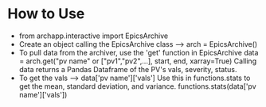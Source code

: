 # How to Use


- from archapp.interactive import EpicsArchive
- Create an object calling the EpicsArchive class --> arch = EpicsArchive()
- To pull data from the archiver, use the 'get' function in EpicsArchive
	   data = arch.get("pv name" or ["pv1","pv2",...], start, end, xarray=True)
  Calling data returns a Pandas Dataframe of the PV's vals, severity, status.
- To get the vals --> data['pv name']['vals']
	Use this in functions.stats to get the mean, standard deviation, and variance.
		functions.stats(data['pv name']['vals'])
